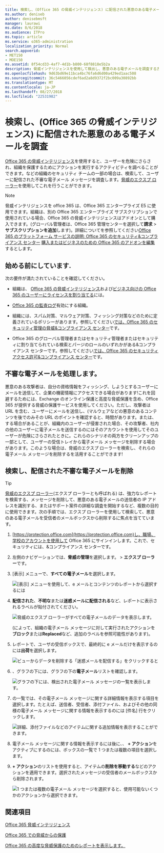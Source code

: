 ```yaml
---
title: 検索し、(Office 365 の脅威インテリジェンス) に配信された悪意のある電子メールを調査
ms.author: deniseb
author: denisebmsft
manager: laurawi
ms.date: 8/6/2018
ms.audience: ITPro
ms.topic: article
ms.service: o365-administration
localization_priority: Normal
search.appverid:
- MET150
- MOE150
ms.assetid: 8f54cd33-4af7-4d1b-b800-68f8818e5b2a
description: 脅威インテリジェンスを使用して検出し、悪意のある電子メールを調査する方法について説明します。
ms.openlocfilehash: 9d63bd69e11bca4bc76fa6d6d00a429ed1aac508
ms.sourcegitcommit: 36c5466056cdef6ad2a8d9372f2bc009a30892bb
ms.translationtype: MT
ms.contentlocale: ja-JP
ms.lasthandoff: 08/27/2018
ms.locfileid: "22531982"
---
```

# <a name="find-and-investigate-malicious-email-that-was-delivered-office-365-threat-intelligence"></a>検索し、(Office 365 の脅威インテリジェンス) に配信された悪意のある電子メールを調査

[Office 365 の脅威インテリジェンス](office-365-ti.md)を使用すると、ユーザーを危険にさらされ、組織を保護するためにアクションを実行するアクティビティを調べることができます。などの組織のセキュリティ チームの一部の場合は、検索して、ユーザーに配信された不審な電子メール メッセージを調査します。[脅威のエクスプ ローラー](get-started-with-ti.md#threat-explorer)を使用してこれを行うことができます。
  
> [!NOTE]
> 脅威インテリジェンスを office 365 は、Office 365 エンタープライズ E5 に使用できます。組織は、別の Office 365 エンタープライズ サブスクリプションで使用されている場合、Office 365 の脅威インテリジェンスはアドオンとして購入できます。(グローバル管理者は、Office 365 管理センターを選択して**請求** \> **サブスクリプションを追加**します)。詳細についてを参照してください[Office 365 のプラットフォーム サービスの説明: Office 365 のセキュリティ&amp;コンプライアンス センター](https://technet.microsoft.com/en-us/library/dn933793.aspx) [購入またはビジネスのための Office 365 のアドオンを編集](https://support.office.com/article/4e7b57d6-b93b-457d-aecd-0ea58bff07a6)するとします。 
  
## <a name="before-you-begin"></a>始める前にしています.

次の要件が満たされていることを確認してください。
  
- 組織は、 [Office 365 の脅威インテリジェンス](office-365-ti.md)および[ビジネス向けの Office 365 のユーザーにライセンスを割り当てる](https://support.office.com/article/997596b5-4173-4627-b915-36abac6786dc)には。
    
- [Office 365 の監査ログ](turn-audit-log-search-on-or-off.md)有効にする組織。 
    
- 組織には、スパム対策、マルウェア対策、フィッシング対策などのために定義されているポリシーがあります。参照してください[では、Office 365 のセキュリティ管理の脅威&amp;コンプライアンス センター](threat-management.md)です。
    
- Office 365 のグローバル管理者またはセキュリティ管理者またはセキュリティに割り当てられている検索とパージのロールのいずれかがある&amp;コンプライアンス センターです。参照してください[では、Office 365 のセキュリティ アクセス許可&amp;コンプライアンス センター](permissions-in-the-security-and-compliance-center.md)です。
    
## <a name="dealing-with-suspicious-emails"></a>不審な電子メールを処理します。

悪意のある攻撃者は、自分の資格情報をフィッシング、しようとするユーザーにメールを送信して、企業の機密情報にアクセスできる場合があります!これを回避するためには、Exchange のオンライン保護と高度な脅威保護を含め、Office 365 が提供する脅威の保護サービスを使用してください。ただし、攻撃者は URL を含む、ユーザーにメールを送信し、(マルウェアなどの悪意のあるコンテンツを後でのみその URL のポイントを確認すると、時間があります。または、する場合があることが、組織内のユーザーが侵害された場合、その攻撃者、社内の他のユーザーに電子メールを送信するのにはそのアカウントを使用してそのユーザーが危険にさらされたときに。これらのシナリオの両方をクリーンアップの一部として、ユーザーの受信トレイから電子メール メッセージを削除する場合があります。このような場合は、脅威のエクスプ ローラーを検索し、それらの電子メール メッセージを削除するを活用することができます!
  
## <a name="find-and-delete-suspicious-email-that-was-delivered"></a>検索し、配信された不審な電子メールを削除

> [!TIP]
> [脅威のエクスプ ローラー](get-started-with-ti.md#threat-explorer)(エクスプ ローラーとも呼ばれる) は、強力なレポートを検索する、メッセージを削除して、悪意のある電子メールの送信者の IP アドレスを識別する、またはサポート案件の詳細な調査を開始するなど、複数の目的に使用できます。次の手順では、エクスプ ローラーを使用して検索して、悪意のある電子メールを受信者のメールボックスから削除するに焦点を当てています。 
  
1. [https://protection.office.com](https://protection.office.com)し、職場、学校のアカウントを使用して Office 365 にサインインします。これで、セキュリティには、&amp;コンプライアンス センターです。 
    
2. 左側のナビゲーションでは、**脅威の管理**を選択します。 \> **エクスプ ローラー**です。
    
3. [表示] メニューで、**すべての電子メール**を選択します。
    
    ![[表示] メニューを使用して、e メールとコンテンツのレポートから選択するには](media/d39013ff-93b6-42f6-bee5-628895c251c2.png)
  
4. **配信された**、**不明な**または**迷惑メールに配信される**など、レポートに表示されるラベルが貼付されてください。
    
    ![脅威のエクスプ ローラーがすべての電子メールのデータを表示します。](media/208826ed-a85e-446f-b276-b5fdc312fbcb.png)
  
    (によって、組織の電子メール メッセージに対して実行されたアクションを**ブロック**または**Replaced**など、追加のラベルを参照可能性があります)。
    
5. レポートで、ユーザの受信ボックスで、最終的に e メールだけを表示するのには**出荷**を選択します。 
    
    ![ビューからデータを削除する「迷惑メールを配信する」をクリックすると](media/e6fb2e47-461e-4f6f-8c65-c331bd858758.png)
  
6. 、グラフの下には、グラフの下の**電子メール**リストを確認します。 
    
    ![グラフの下には、検出された電子メール メッセージの一覧を表示します。](media/dfb60590-1236-499d-97da-86c68621e2bc.png)
  
7. の一覧では、その電子メール メッセージに関する詳細情報を表示する項目を選択します。たとえば、送信者、受信者、添付ファイル、およびその他の同様の電子メール メッセージに関する情報を表示するのには [件名] 行をクリックします。
    
    ![詳細、添付ファイルなどのアイテムに関する追加情報を表示することができます。](media/5a5707c3-d62a-4610-ae7b-900fff8708b2.png)
  
8. 電子メール メッセージに関する情報を表示するには後に、、 **+ アクション**をアクティブにするのには、ボックスの一覧で 1 つまたは複数の項目を選択します。
    
9. **+ アクション**のリストを使用すると、アイテムの**削除を移動する**などのアクションを適用できます。選択されたメッセージの受信者のメールボックスから削除されます。 
    
    ![1 つまたは複数の電子メール メッセージを選択すると、使用可能ないくつかのアクションから選択できます。](media/ef12e10c-60a7-4f66-8f76-68d77ae26de1.png)
  
## <a name="related-topics"></a>関連項目

[Office 365 脅威インテリジェンス](office-365-ti.md)
  
[Office 365 での脅威からの保護](protect-against-threats.md)
  
[Office 365 の高度な脅威保護のためのレポートを表示します。](view-reports-for-atp.md)
  

